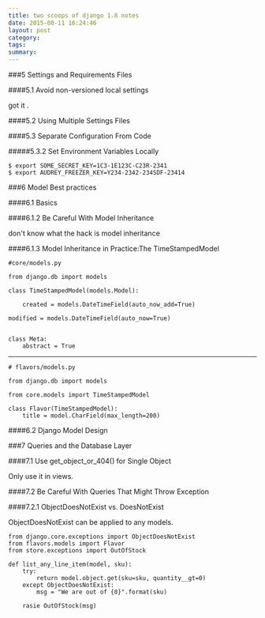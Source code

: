 ```yaml
---
title: two scoops of django 1.8 notes
date: 2015-08-11 16:24:46
layout: post
category: 
tags: 
summary: 
---
```


###5 Settings and Requirements Files

####5.1 Avoid non-versioned local settings

got it .

####5.2 Using Multiple Settings Files
	
####5.3 Separate Configuration From Code

#####5.3.2 Set Environment Variables Locally

	$ export SOME_SECRET_KEY=1C3-1E123C-C23R-2341
	$ export AUDREY_FREEZER_KEY=Y234-2342-234SDF-23414	
	###6 Model Best practices
####6.1 Basics
####6.1.2 Be Careful With Model Inheritance
don't know what the hack is model inheritance
####6.1.3 Model Inheritance in Practice:The TimeStampedModel
	#core/models.py
	from django.db import models
	class TimeStampedModel(models.Model):
		created = models.DateTimeField(auto_now_add=True)

	modified = models.DateTimeField(auto_now=True)


	class Meta:
		abstract = True
		

---


	# flavors/models.py
	
	from django.db import models
	
	from core.models import TimeStampedModel
	
	class Flavor(TimeStampedModel):
		title = model.CharField(max_length=200)
		
####6.2 Django Model Design


###7 Queries and the Database Layer

####7.1 Use get_object_or_404() for Single Object

Only use it in views.

####7.2 Be Careful With Queries That Might Throw Exception

####7.2.1 ObjectDoesNotExist vs. DoesNotExist

ObjectDoesNotExist can be applied to any models.

	from django.core.exceptions import ObjectDoesNotExist
	from flavors.models import Flavor
	from store.exceptions import OutOfStock
	
	def list_any_line_item(model, sku):
		try:
			return model.object.get(sku=sku, quantity__gt=0)
		except ObjectDoesNotExist:
			msg = "We are out of {0}".format(sku)

		rasie OutOfStock(msg)
		

		
